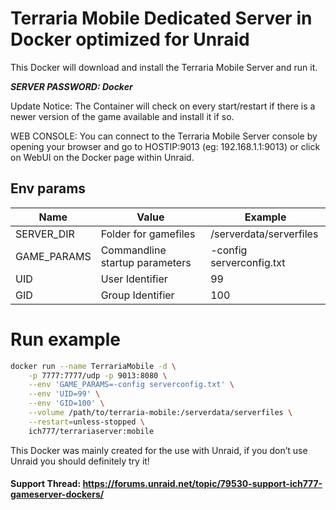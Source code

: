 # Terraria Mobile Dedicated Server in Docker optimized for Unraid

This Docker will download and install the Terraria Mobile Server and run it.

***SERVER PASSWORD: Docker***

Update Notice: The Container will check on every start/restart if there is a newer version of the game available and install it if so.

WEB CONSOLE: You can connect to the Terraria Mobile Server console by opening your browser and go to HOSTIP:9013 (eg: 192.168.1.1:9013) or click on WebUI on the Docker page within Unraid.

## Env params

| Name        | Value                          | Example                  |
| ----------- | ------------------------------ | ------------------------ |
| SERVER_DIR  | Folder for gamefiles           | /serverdata/serverfiles  |
| GAME_PARAMS | Commandline startup parameters | -config serverconfig.txt |
| UID         | User Identifier                | 99                       |
| GID         | Group Identifier               | 100                      |

# Run example

```bash
docker run --name TerrariaMobile -d \
    -p 7777:7777/udp -p 9013:8080 \
    --env 'GAME_PARAMS=-config serverconfig.txt' \
    --env 'UID=99' \
    --env 'GID=100' \
    --volume /path/to/terraria-mobile:/serverdata/serverfiles \
    --restart=unless-stopped \
    ich777/terrariaserver:mobile
```

This Docker was mainly created for the use with Unraid, if you don’t use Unraid you should definitely try it!

#### Support Thread: https://forums.unraid.net/topic/79530-support-ich777-gameserver-dockers/
